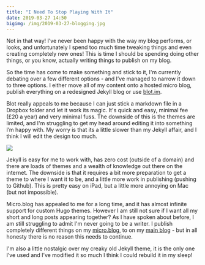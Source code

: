 ```yaml
---
title: "I Need To Stop Playing With It"
date: 2019-03-27 14:50
bigimg: /img/2019-03-27-blogging.jpg
---
```

Not in that way! I’ve never been happy with the way my blog performs, or looks, and unfortunately I spend too much time tweaking things and even creating completely new ones! This is time I should be spending doing other things, or you know, actually writing things to publish on my blog.

So the time has come to make something and stick to it, I'm currently debating over a few different options - and I’ve managed to narrow it down to three options. I either move all of my content onto a hosted micro blog, publish everything on a redesigned Jekyll blog or use [blot.im](https://blot.im/).

Blot really appeals to me because I can just stick a markdown file in a Dropbox folder and let it work its magic. It's quick and easy, minimal fee (£20 a year) and very minimal fuss. The downside of this is the themes are limited, and I'm struggling to get my head around editing it into something I’m happy with. My worry is that its a little slower than my Jekyll affair, and I think I will edit the design too much.

![](https://gr36.com/img/2019-03-27-blog-screenshots.png)

Jekyll is easy for me to work with, has zero cost (outside of a domain) and there are loads of themes and a wealth of knowledge out there on the internet. The downside is that it requires a bit more preparation to get a theme to where I want it to be, and a little more work in publishing (pushing to Github). This is pretty easy on iPad, but a little more annoying on Mac (but not impossible).

Micro.blog has appealed to me for a long time, and it has almost infinite support for custom Hugo themes. However I am still not sure if I want all my short and long posts appearing together? As I have spoken about before, I am still struggling to admit I'm never going to be a writer. I publish completely different things on my [micro.blog](https://gr36.me/), to on my [main blog](https://gr36.com) - but in all honesty there is no reason this needs to continue.

I'm also a little nostalgic over my creaky old Jekyll theme, it is the only one I’ve used and I’ve modified it so much I think I could rebuild it in my sleep!
